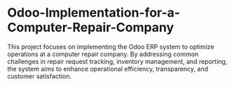 # Odoo-Implementation-for-a-Computer-Repair-Company
This project focuses on implementing the Odoo ERP system to optimize operations at a computer repair company. By addressing common challenges in repair request tracking, inventory management, and reporting, the system aims to enhance operational efficiency, transparency, and customer satisfaction.
